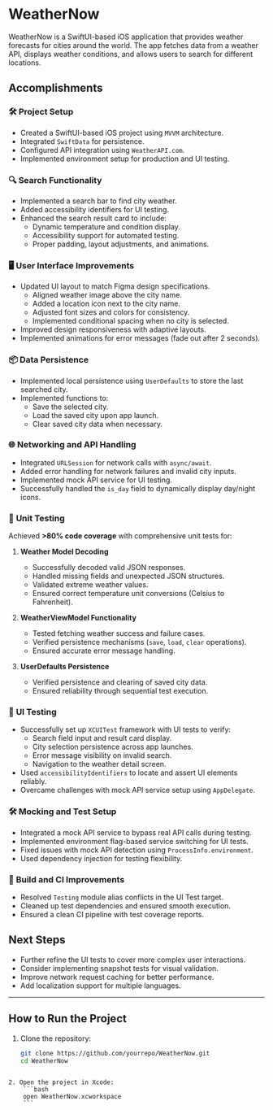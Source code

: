 # WeatherNow

WeatherNow is a SwiftUI-based iOS application that provides weather forecasts for cities around the world. The app fetches data from a weather API, displays weather conditions, and allows users to search for different locations.

## Accomplishments

### 🛠️ **Project Setup**
- Created a SwiftUI-based iOS project using `MVVM` architecture.
- Integrated `SwiftData` for persistence.
- Configured API integration using `WeatherAPI.com`.
- Implemented environment setup for production and UI testing.

### 🔍 **Search Functionality**
- Implemented a search bar to find city weather.
- Added accessibility identifiers for UI testing.
- Enhanced the search result card to include:
  - Dynamic temperature and condition display.
  - Accessibility support for automated testing.
  - Proper padding, layout adjustments, and animations.

### 🖥️ **User Interface Improvements**
- Updated UI layout to match Figma design specifications.
  - Aligned weather image above the city name.
  - Added a location icon next to the city name.
  - Adjusted font sizes and colors for consistency.
  - Implemented conditional spacing when no city is selected.
- Improved design responsiveness with adaptive layouts.
- Implemented animations for error messages (fade out after 2 seconds).

### 📦 **Data Persistence**
- Implemented local persistence using `UserDefaults` to store the last searched city.
- Implemented functions to:
  - Save the selected city.
  - Load the saved city upon app launch.
  - Clear saved city data when necessary.

### 🌐 **Networking and API Handling**
- Integrated `URLSession` for network calls with `async/await`.
- Added error handling for network failures and invalid city inputs.
- Implemented mock API service for UI testing.
- Successfully handled the `is_day` field to dynamically display day/night icons.

### 🧪 **Unit Testing**
Achieved **>80% code coverage** with comprehensive unit tests for:
1. **Weather Model Decoding**
   - Successfully decoded valid JSON responses.
   - Handled missing fields and unexpected JSON structures.
   - Validated extreme weather values.
   - Ensured correct temperature unit conversions (Celsius to Fahrenheit).

2. **WeatherViewModel Functionality**
   - Tested fetching weather success and failure cases.
   - Verified persistence mechanisms (`save`, `load`, `clear` operations).
   - Ensured accurate error message handling.

3. **UserDefaults Persistence**
   - Verified persistence and clearing of saved city data.
   - Ensured reliability through sequential test execution.

### 🧩 **UI Testing**
- Successfully set up `XCUITest` framework with UI tests to verify:
  - Search field input and result card display.
  - City selection persistence across app launches.
  - Error message visibility on invalid search.
  - Navigation to the weather detail screen.
- Used `accessibilityIdentifiers` to locate and assert UI elements reliably.
- Overcame challenges with mock API service setup using `AppDelegate`.

### 🛠️ **Mocking and Test Setup**
- Integrated a mock API service to bypass real API calls during testing.
- Implemented environment flag-based service switching for UI tests.
- Fixed issues with mock API detection using `ProcessInfo.environment`.
- Used dependency injection for testing flexibility.

### 🚀 **Build and CI Improvements**
- Resolved `Testing` module alias conflicts in the UI Test target.
- Cleaned up test dependencies and ensured smooth execution.
- Ensured a clean CI pipeline with test coverage reports.

## Next Steps
- Further refine the UI tests to cover more complex user interactions.
- Consider implementing snapshot tests for visual validation.
- Improve network request caching for better performance.
- Add localization support for multiple languages.

---

## How to Run the Project

1. Clone the repository:
   ```bash
   git clone https://github.com/yourrepo/WeatherNow.git
   cd WeatherNow
```

2. Open the project in Xcode:
    ```bash
    open WeatherNow.xcworkspace
    ```
